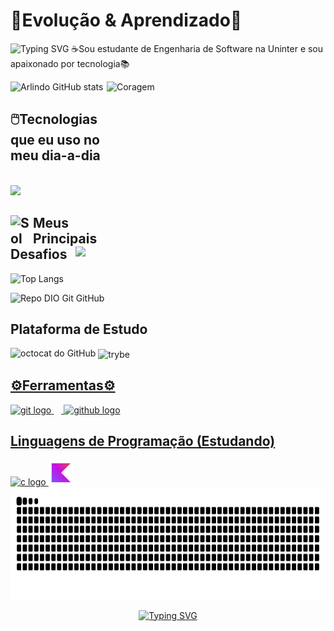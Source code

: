 
# 🤖Evolução & Aprendizado🤖

![Typing SVG](https://readme-typing-svg.herokuapp.com/?color=87CEFA&size=35&center=true&vCenter=true&width=1000&lines=Arlindo+Julião;Estudante+em+Engenharia+de+Software;Bem-Vindo+ao+meu+perfil+do+GitHub+) 
☕Sou estudante de Engenharia de Software na Uninter e sou apaixonado por tecnologia📚

<img align="right" padding="20px" alt="Coragem" height="250" width="350" border-radios="30" src="https://gifs.eco.br/wp-content/uploads/2022/11/gifs-de-programador-29.gif">

![Arlindo GitHub stats](https://github-readme-stats.vercel.app/api?username=Arlindo&show_icons=true&theme=dracula)

## 🖱️Tecnologias que eu uso no meu dia-a-dia 
<div style="display: inline_block"><br/> 

   <img src="https://skillicons.dev/icons?i=java,javascript,python,mysql,virtualstudio" />

 
## <img align="left" alt="Sol" width="36px" src="https://i.pinimg.com/originals/44/a7/10/44a710f29062f87045990c6b30675f54.png"></a>Meus Principais Desafios  <img src="https://github-production-user-asset-6210df.s3.amazonaws.com/97841160/263562401-9669836f-60c9-4239-87bb-5d8f7d60f008.png" min-width="400px" max-width="400px" width="400px" align="right">

    
![Top Langs](https://github-readme-stats-git-masterrstaa-rickstaa.vercel.app/api/top-langs/?username=1Maatheus&layout=compact&bg_color=000&border_color=30A3DC&title_color=E94D5F&text_color=FFF)

![Repo DIO Git GitHub](https://github-readme-stats.vercel.app/api/pin/?username=elidianaandrade&repo=dio-lab-open-source&bg_color=000&border_color=30A3DC&show_icons=true&icon_color=30A3DC&title_color=E94D5F&text_color=FFF)


## Plataforma de Estudo
![octocat do GitHub](https://myoctocat.com/assets/images/base-octocat.svg) <img align="center" src="https://hermes.digitalinnovation.one/assets/diome/logo.png" alt="trybe" width="60" height="25"/> 
 
<a href="https://www.dio.me/users/llbchagas">


## ⚙️Ferramentas⚙️

 <img src="https://cdn.jsdelivr.net/gh/devicons/devicon/icons/git/git-original.svg" height="40" alt="git logo"  />
  <img width="12" />
  <img src="https://skillicons.dev/icons?i=github" height="40" alt="github logo"  />

## Linguagens de Programação (Estudando)
<img src="https://cdn.jsdelivr.net/gh/devicons/devicon/icons/c/c-original.svg" height="40" alt="c logo"  />

<a href="https://kotlinlang.org/" target="_blank" rel="noreferrer"> 
    <img src="https://raw.githubusercontent.com/devicons/devicon/master/icons/kotlin/kotlin-original.svg" alt="kotlin" width="40" height="40"/> 
  </a> 

<div> 
<div align="center"> 
   <img height="180em" src='https://github.com/GilmarMMJr/GilmarMMJr/blob/output/github-contribution-grid-snake.svg'
</div>   


[![Typing SVG](https://readme-typing-svg.demolab.com?font=Fira+Code&weight=500&size=24&duration=4000&color=AA755F&vCenter=true&multiline=true&repeat=false&width=700&height=80&lines=Obrigado-Pela+Visita+ao+meu+perfil.;Pegue+um+caf%C3%A9+para+recordar+a+experiencia%3A+%E2%98%95)](https://git.io/typing-svg)






